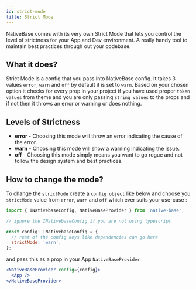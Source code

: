 ```yaml
---
id: strict-mode
title: Strict Mode
---
```


NativeBase comes with its very own Strict Mode that lets you control the level of strictness for your App and Dev environment. A really handy tool to maintain best practices through out your codebase.

## What it does?

Strict Mode is a config that you pass into NativeBase config. It takes 3 values `error`, `warn` and `off` by default it is set to `warn`. Based on your chosen option it checks for every prop in your project if you have used proper `token values` from theme and you are only passing `string values` to the props and if not then it throws an error or warning or does nothing.

## Levels of Strictness

- **error** - Choosing this mode will throw an error indicating the cause of the error.
- **warn** - Choosing this mode will show a warning indicating the issue.
- **off** - Choosing this mode simply means you want to go rogue and not follow the design system and best practices.

## How to change the mode?

To change the `strictMode` create a `config object` like below and choose you `strictMode` value from `error`, `warn` and `off` which ever suits your use-case :

```jsx
import { INativebaseConfig, NativeBaseProvider } from 'native-base';

// ignore the INativebaseConfig if you are not using typescript

const config: INativebaseConfig = {
  // rest of the config keys like dependencies can go here
  strictMode: 'warn',
};
```

and pass this as a prop in your App `NativeBaseProvider`

```jsx
<NativeBaseProvider config={config}>
  <App />
</NativeBaseProvider>
```
